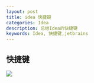 ```yaml
---
layout: post
title: idea 快捷键
categories: Idea
description: 总结Idea的快捷键
keywords: Idea, 快捷键,jetbrains
---
```


## 快捷键
![](http://cdn-blog.jetbrains.org.cn/17-9-7/57686074.jpg)